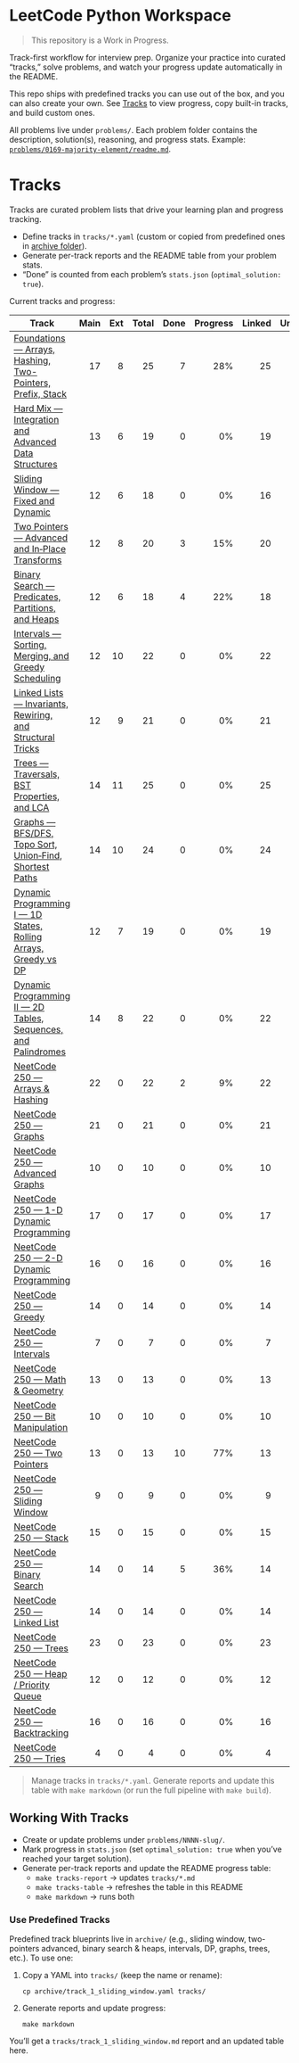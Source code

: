 # LeetCode Python Workspace

> This repository is a Work in Progress.

Track-first workflow for interview prep. Organize your practice into curated “tracks,” solve problems, and
watch your progress update automatically in the README.

This repo ships with predefined tracks you can use out of the box, and you can also create your own. See
[Tracks](#tracks) to view progress, copy built-in tracks, and build custom ones.

All problems live under `problems/`. Each problem folder contains the description, solution(s), reasoning, and
progress stats. Example:
[`problems/0169-majority-element/readme.md`](/problems/0169-majority-element/readme.md).

# Tracks

Tracks are curated problem lists that drive your learning plan and progress tracking.

- Define tracks in `tracks/*.yaml` (custom or copied from predefined ones in [archive folder](/archive/)).
- Generate per-track reports and the README table from your problem stats.
- “Done” is counted from each problem’s `stats.json` (`optimal_solution: true`).

Current tracks and progress:

<!-- BEGIN_TRACKS_TABLE -->
| Track | Main | Ext | Total | Done | Progress | Linked | Unlinked |
|---|---:|---:|---:|---:|---:|---:|---:|
| [Foundations — Arrays, Hashing, Two-Pointers, Prefix, Stack](tracks/track_0_foundations.md) | 17 | 8 | 25 | 7 | 28%                 | 25 | 0 |
| [Hard Mix — Integration and Advanced Data Structures](tracks/track_10_hard_mix.md) | 13 | 6 | 19 | 0 | 0%                 | 19 | 0 |
| [Sliding Window — Fixed and Dynamic](tracks/track_1_sliding_window.md) | 12 | 6 | 18 | 0 | 0%                 | 16 | 2 |
| [Two Pointers — Advanced and In‑Place Transforms](tracks/track_2_two_pointers_advanced.md) | 12 | 8 | 20 | 3 | 15%                 | 20 | 0 |
| [Binary Search — Predicates, Partitions, and Heaps](tracks/track_3_binary_search_heaps.md) | 12 | 6 | 18 | 4 | 22%                 | 18 | 0 |
| [Intervals — Sorting, Merging, and Greedy Scheduling](tracks/track_4_intervals.md) | 12 | 10 | 22 | 0 | 0%                 | 22 | 0 |
| [Linked Lists — Invariants, Rewiring, and Structural Tricks](tracks/track_5_linked_lists.md) | 12 | 9 | 21 | 0 | 0%                 | 21 | 0 |
| [Trees — Traversals, BST Properties, and LCA](tracks/track_6_trees_basics.md) | 14 | 11 | 25 | 0 | 0%                 | 25 | 0 |
| [Graphs — BFS/DFS, Topo Sort, Union‑Find, Shortest Paths](tracks/track_7_graphs_basics.md) | 14 | 10 | 24 | 0 | 0%                 | 24 | 0 |
| [Dynamic Programming I — 1D States, Rolling Arrays, Greedy vs DP](tracks/track_8_dynamic_programming_i.md) | 12 | 7 | 19 | 0 | 0%                 | 19 | 0 |
| [Dynamic Programming II — 2D Tables, Sequences, and Palindromes](tracks/track_9_dynamic_programming_ii.md) | 14 | 8 | 22 | 0 | 0%                 | 22 | 0 |
| [NeetCode 250 — Arrays & Hashing](tracks/track_neetcode_0_arrays_hashing.md) | 22 | 0 | 22 | 2 | 9%                 | 22 | 0 |
| [NeetCode 250 — Graphs](tracks/track_neetcode_10_graphs.md) | 21 | 0 | 21 | 0 | 0%                 | 21 | 0 |
| [NeetCode 250 — Advanced Graphs](tracks/track_neetcode_11_advanced_graphs.md) | 10 | 0 | 10 | 0 | 0%                 | 10 | 0 |
| [NeetCode 250 — 1-D Dynamic Programming](tracks/track_neetcode_12_1_d_dynamic_programming.md) | 17 | 0 | 17 | 0 | 0%                 | 17 | 0 |
| [NeetCode 250 — 2-D Dynamic Programming](tracks/track_neetcode_13_2_d_dynamic_programming.md) | 16 | 0 | 16 | 0 | 0%                 | 16 | 0 |
| [NeetCode 250 — Greedy](tracks/track_neetcode_14_greedy.md) | 14 | 0 | 14 | 0 | 0%                 | 14 | 0 |
| [NeetCode 250 — Intervals](tracks/track_neetcode_15_intervals.md) | 7 | 0 | 7 | 0 | 0%                 | 7 | 0 |
| [NeetCode 250 — Math & Geometry](tracks/track_neetcode_16_math_geometry.md) | 13 | 0 | 13 | 0 | 0%                 | 13 | 0 |
| [NeetCode 250 — Bit Manipulation](tracks/track_neetcode_17_bit_manipulation.md) | 10 | 0 | 10 | 0 | 0%                 | 10 | 0 |
| [NeetCode 250 — Two Pointers](tracks/track_neetcode_1_two_pointers.md) | 13 | 0 | 13 | 10 | 77%                 | 13 | 0 |
| [NeetCode 250 — Sliding Window](tracks/track_neetcode_2_sliding_window.md) | 9 | 0 | 9 | 0 | 0%                 | 9 | 0 |
| [NeetCode 250 — Stack](tracks/track_neetcode_3_stack.md) | 15 | 0 | 15 | 0 | 0%                 | 15 | 0 |
| [NeetCode 250 — Binary Search](tracks/track_neetcode_4_binary_search.md) | 14 | 0 | 14 | 5 | 36%                 | 14 | 0 |
| [NeetCode 250 — Linked List](tracks/track_neetcode_5_linked_list.md) | 14 | 0 | 14 | 0 | 0%                 | 14 | 0 |
| [NeetCode 250 — Trees](tracks/track_neetcode_6_trees.md) | 23 | 0 | 23 | 0 | 0%                 | 23 | 0 |
| [NeetCode 250 — Heap / Priority Queue](tracks/track_neetcode_7_heap_priority_queue.md) | 12 | 0 | 12 | 0 | 0%                 | 12 | 0 |
| [NeetCode 250 — Backtracking](tracks/track_neetcode_8_backtracking.md) | 16 | 0 | 16 | 0 | 0%                 | 16 | 0 |
| [NeetCode 250 — Tries](tracks/track_neetcode_9_tries.md) | 4 | 0 | 4 | 0 | 0%                 | 4 | 0 |
<!-- END_TRACKS_TABLE -->

> Manage tracks in `tracks/*.yaml`. Generate reports and update this table with `make markdown` (or run the
> full pipeline with `make build`).

## Working With Tracks

- Create or update problems under `problems/NNNN-slug/`.
- Mark progress in `stats.json` (set `optimal_solution: true` when you’ve reached your target solution).
- Generate per-track reports and update the README progress table:
    - `make tracks-report` → updates `tracks/*.md`
    - `make tracks-table` → refreshes the table in this README
    - `make markdown` → runs both

### Use Predefined Tracks

Predefined track blueprints live in `archive/` (e.g., sliding window, two-pointers advanced, binary search &
heaps, intervals, DP, graphs, trees, etc.). To use one:

1. Copy a YAML into `tracks/` (keep the name or rename):

    `cp archive/track_1_sliding_window.yaml tracks/`

1. Generate reports and update progress:

    `make markdown`

You’ll get a `tracks/track_1_sliding_window.md` report and an updated table here.

